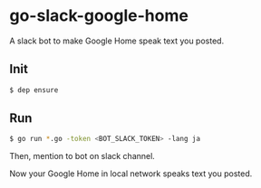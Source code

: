 # go-slack-google-home

A slack bot to make Google Home speak text you posted.

## Init
```bash
$ dep ensure
```

## Run
```bash
$ go run *.go -token <BOT_SLACK_TOKEN> -lang ja
```

Then, mention to bot on slack channel.

Now your Google Home in local network speaks text you posted.
